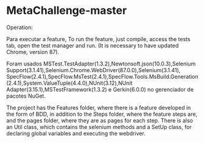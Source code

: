 # MetaChallenge-master

Operation:

Para executar a feature, To run the feature, just compile, access the tests tab, open the test manager and run. (It is necessary to have updated Chrome, version 87).

Foram usados MSTest.TestAdapter(1.3.2),Newtonsoft.json(10.0.3),Selenium Support(3.1.41),Selenium.Chrome.WebDriver(87.0.0),Selenium(3.1.41), SpecFlow(2.4.1),SpecFlow.MsTest(2.4.1),SpecFlow.Tools.MsBuild.Generation(2.4.1),System.ValueTuple(4.4.0),NUnit(3.12),NUnit Adapter(3.15.1),MSTestFramework(1.3.2) e Gerkin(6.0.0) no gerenciador de pacotes NuGet.

The project has the Features folder, where there is a feature developed in the form of BDD, in addition to the Steps folder, where the feature steps are, and the pages folder, where they are as pages for each step. There is also an Util class, which contains the selenium methods and a SetUp class, for declaring global variables and executing the webdriver.
